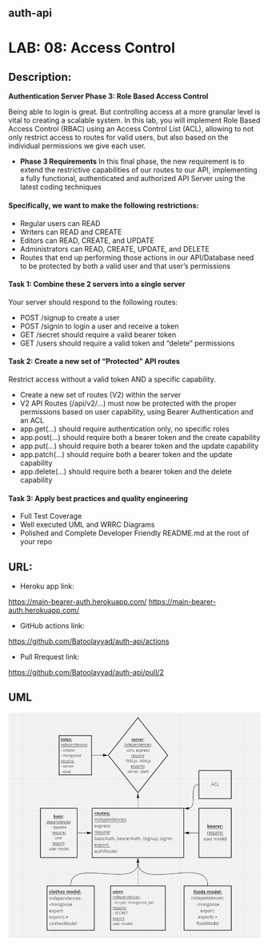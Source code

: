 ## auth-api

# LAB: 08: Access Control

## Description:

**Authentication Server Phase 3: Role Based Access Control**

Being able to login is great. But controlling access at a more granular level is vital to creating a scalable system. In this lab, you will implement Role Based Access Control (RBAC) using an Access Control List (ACL), allowing to not only restrict access to routes for valid users, but also based on the individual permissions we give each user.


- **Phase 3 Requirements**
In this final phase, the new requirement is to extend the restrictive capabilities of our routes to our API, implementing a fully functional, authenticated and authorized API Server using the latest coding techniques

#### Specifically, we want to make the following restrictions:

- Regular users can READ
- Writers can READ and CREATE
- Editors can READ, CREATE, and UPDATE
- Administrators can READ, CREATE, UPDATE, and DELETE
- Routes that end up performing those actions in our API/Database need to be protected by both a valid user and that user’s permissions


#### Task 1: Combine these 2 servers into a single server
Your server should respond to the following routes:
- POST /signup to create a user
- POST /signin to login a user and receive a token
- GET /secret should require a valid bearer token
- GET /users should require a valid token and “delete” permissions


#### Task 2: Create a new set of “Protected” API routes
Restrict access without a valid token AND a specific capability.

- Create a new set of routes (V2) within the server
- V2 API Routes (/api/v2/...) must now be protected with the proper permissions based on user capability, using Bearer Authentication and an ACL
- app.get(...) should require authentication only, no specific roles
- app.post(...) should require both a bearer token and the create capability
- app.put(...) should require both a bearer token and the update capability
- app.patch(...) should require both a bearer token and the update capability
- app.delete(...) should require both a bearer token and the delete capability
#### Task 3: Apply best practices and quality engineering
- Full Test Coverage
- Well executed UML and WRRC Diagrams
- Polished and Complete Developer Friendly README.md at the root of your repo


## URL:


- Heroku app link:


https://main-bearer-auth.herokuapp.com/
https://main-bearer-auth.herokuapp.com/

- GitHub actions link:


https://github.com/Batoolayyad/auth-api/actions



- Pull Rrequest link:


https://github.com/Batoolayyad/auth-api/pull/2




## UML

![UML-Lab8](./UML-Lab8.PNG)
